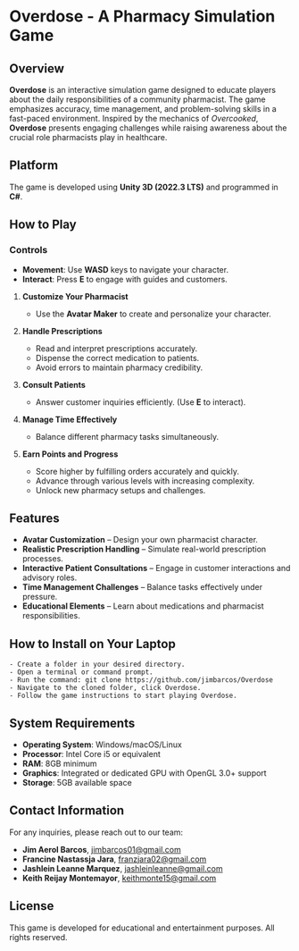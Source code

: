 # Overdose - A Pharmacy Simulation Game

## Overview
**Overdose** is an interactive simulation game designed to educate players about the daily responsibilities of a community pharmacist. The game emphasizes accuracy, time management, and problem-solving skills in a fast-paced environment. Inspired by the mechanics of *Overcooked*, **Overdose** presents engaging challenges while raising awareness about the crucial role pharmacists play in healthcare.

## Platform
The game is developed using **Unity 3D (2022.3 LTS)** and programmed in **C#**.

## How to Play

### Controls
- **Movement**: Use **WASD** keys to navigate your character.
- **Interact**: Press **E** to engage with guides and customers.
1. **Customize Your Pharmacist**
   - Use the **Avatar Maker** to create and personalize your character.

2. **Handle Prescriptions**
   - Read and interpret prescriptions accurately.
   - Dispense the correct medication to patients.
   - Avoid errors to maintain pharmacy credibility.

3. **Consult Patients**
   - Answer customer inquiries efficiently. (Use **E** to interact).

4. **Manage Time Effectively**
   - Balance different pharmacy tasks simultaneously.

5. **Earn Points and Progress**
   - Score higher by fulfilling orders accurately and quickly.
   - Advance through various levels with increasing complexity.
   - Unlock new pharmacy setups and challenges.

## Features
- **Avatar Customization** – Design your own pharmacist character.
- **Realistic Prescription Handling** – Simulate real-world prescription processes.
- **Interactive Patient Consultations** – Engage in customer interactions and advisory roles.
- **Time Management Challenges** – Balance tasks effectively under pressure.
- **Educational Elements** – Learn about medications and pharmacist responsibilities.

## How to Install on Your Laptop
```
- Create a folder in your desired directory.
- Open a terminal or command prompt.
- Run the command: git clone https://github.com/jimbarcos/Overdose
- Navigate to the cloned folder, click Overdose.
- Follow the game instructions to start playing Overdose.
```
## System Requirements
- **Operating System**: Windows/macOS/Linux
- **Processor**: Intel Core i5 or equivalent
- **RAM**: 8GB minimum
- **Graphics**: Integrated or dedicated GPU with OpenGL 3.0+ support
- **Storage**: 5GB available space

## Contact Information
For any inquiries, please reach out to our team:
- **Jim Aerol Barcos**, jimbarcos01@gmail.com
- **Francine Nastassja Jara**, franzjara02@gmail.com
- **Jashlein Leanne Marquez**, jashleinleanne@gmail.com
- **Keith Reijay Montemayor**, keithmonte15@gmail.com

## License
This game is developed for educational and entertainment purposes. All rights reserved.


